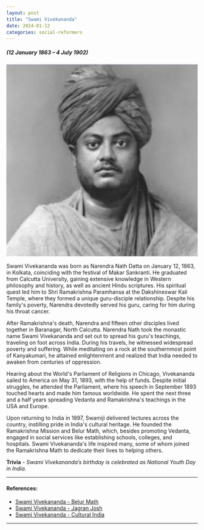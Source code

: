 ```yaml
---
layout: post
title: "Swami Vivekananda"
date: 2024-01-12
categories: social-reformers
---
```

##### (12 January 1863 – 4 July 1902)

<img src="/images/Swami-Vivekananda.jpeg" alt="Swami Vivekananda Image" class="circular-img" />

Swami Vivekananda was born as Narendra Nath Datta on January 12, 1863, in Kolkata, coinciding with the festival of Makar Sankranti. He graduated from Calcutta University, gaining extensive knowledge in Western philosophy and history, as well as ancient Hindu scriptures. His spiritual quest led him to Shri Ramakrishna Paramhansa at the Dakshineswar Kali Temple, where they formed a unique guru-disciple relationship. Despite his family's poverty, Narendra devotedly served his guru, caring for him during his throat cancer.

After Ramakrishna's death, Narendra and fifteen other disciples lived together in Baranagar, North Calcutta. Narendra Nath took the monastic name Swami Vivekananda and set out to spread his guru's teachings, traveling on foot across India. During his travels, he witnessed widespread poverty and suffering. While meditating on a rock at the southernmost point of Kanyakumari, he attained enlightenment and realized that India needed to awaken from centuries of oppression.

Hearing about the World's Parliament of Religions in Chicago, Vivekananda sailed to America on May 31, 1893, with the help of funds. Despite initial struggles, he attended the Parliament, where his speech in September 1893 touched hearts and made him famous worldwide. He spent the next three and a half years spreading Vedanta and Ramakrishna's teachings in the USA and Europe.

Upon returning to India in 1897, Swamiji delivered lectures across the country, instilling pride in India's cultural heritage. He founded the Ramakrishna Mission and Belur Math, which, besides promoting Vedanta, engaged in social services like establishing schools, colleges, and hospitals. Swami Vivekananda's life inspired many, some of whom joined the Ramakrishna Math to dedicate their lives to helping others.

__Trivia__ - *Swami Vivekananda’s birthday is celebrated as National Youth Day in India.*

---

#### References:
- [Swami Vivekananda - Belur Math](https://belurmath.org/swami-vivekananda/)
- [Swami Vivekananda - Jagran Josh](https://www.jagranjosh.com/general-knowledge/swami-vivekananda-1547214232-1)
- [Swami Vivekananda - Cultural India](https://www.culturalindia.net/reformers/vivekananda.html)

---